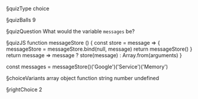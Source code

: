 §quizType
choice

§quizBalls
9


§quizQuestion
What would the variable `messages` be?



§quizJS
function messageStore () {
  const store = message => {
    messageStore = messageStore.bind(null, message)
    return messageStore()
  }
  return message => message ? store(message) : Array.from(arguments)
}

const messages = messageStore()('Google')('Service')('Memory')



§choiceVariants
array
object
function
string
number
undefined


§rightChoice
2
